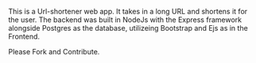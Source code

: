 This is a Url-shortener web app. It takes in a long URL and shortens it for the user.
The backend was built in NodeJs with the Express framework alongside Postgres as the database, utilizeing Bootstrap and Ejs as in the Frontend.

Please Fork and Contribute.
